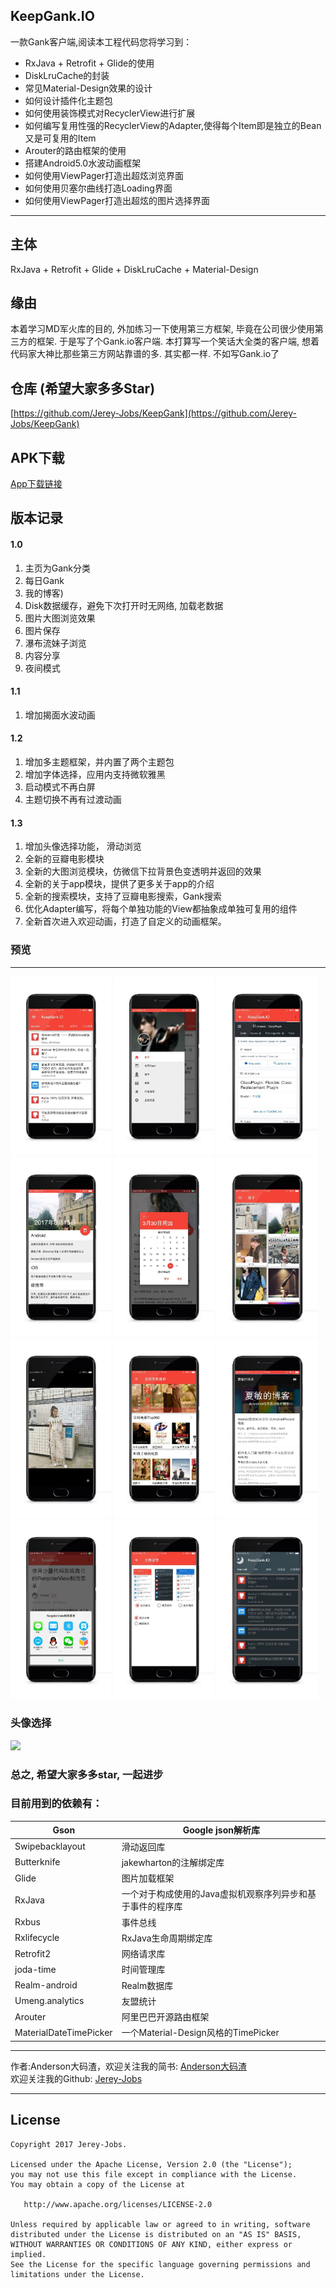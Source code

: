 KeepGank.IO
---

一款Gank客户端,阅读本工程代码您将学习到：
- RxJava + Retrofit + Glide的使用
- DiskLruCache的封装
- 常见Material-Design效果的设计
- 如何设计插件化主题包
- 如何使用装饰模式对RecyclerView进行扩展
- 如何编写复用性强的RecyclerView的Adapter,使得每个Item即是独立的Bean又是可复用的Item
- Arouter的路由框架的使用
- 搭建Android5.0水波动画框架
- 如何使用ViewPager打造出超炫浏览界面
- 如何使用贝塞尔曲线打造Loading界面
- 如何使用ViewPager打造出超炫的图片选择界面

---

## 主体

RxJava + Retrofit + Glide + DiskLruCache + Material-Design

## 缘由

本着学习MD军火库的目的, 外加练习一下使用第三方框架, 毕竟在公司很少使用第三方的框架. 于是写了个Gank.io客户端. 本打算写一个笑话大全类的客户端, 想着代码家大神比那些第三方网站靠谱的多. 其实都一样. 不如写Gank.io了


## 仓库 (希望大家多多Star)
[https://github.com/Jerey-Jobs/KeepGank](https://github.com/Jerey-Jobs/KeepGank)

## APK下载

[App下载链接](http://www.coolapk.com/apk/com.jerey.keepgank)


版本记录
---
#### 1.0
1. 主页为Gank分类
2. 每日Gank
3. 我的博客)
4. Disk数据缓存，避免下次打开时无网络, 加载老数据
5. 图片大图浏览效果
6. 图片保存
7. 瀑布流妹子浏览
8. 内容分享
9. 夜间模式

#### 1.1
1. 增加揭面水波动画

#### 1.2
1. 增加多主题框架，并内置了两个主题包
2. 增加字体选择，应用内支持微软雅黑
3. 启动模式不再白屏
4. 主题切换不再有过渡动画

#### 1.3
1. 增加头像选择功能， 滑动浏览
2. 全新的豆瓣电影模块
3. 全新的大图浏览模块，仿微信下拉背景色变透明并返回的效果
4. 全新的关于app模块，提供了更多关于app的介绍
5. 全新的搜索模块，支持了豆瓣电影搜索，Gank搜索
6. 优化Adapter编写，将每个单独功能的View都抽象成单独可复用的组件
7. 全新首次进入欢迎动画，打造了自定义的动画框架。

### 预览
---
<a><img src="pic/pic0.jpg" width="32%"/></a>
<a><img src="pic/pic1.jpg" width="32%"/></a>
<a><img src="pic/pic3.jpg" width="32%"/></a>
<a><img src="pic/pic5.jpg" width="32%"/></a>
<a><img src="pic/pic11.jpg" width="32%"/></a>
<a><img src="pic/pic4.jpg" width="32%"/></a>
<a><img src="pic/pic6.jpg" width="32%"/></a>
<a><img src="pic/pic7.jpg" width="32%"/></a>
<a><img src="pic/pic8.jpg" width="32%"/></a>
<a><img src="pic/pic9.jpg" width="32%"/></a>
<a><img src="pic/pic2.jpg" width="32%"/></a>
<a><img src="pic/pic10.jpg" width="32%"/></a>


### 头像选择
<a><img src="pic/choose_head.gif" width="32%"/></a>

### 总之, 希望大家多多star, 一起进步

### 目前用到的依赖有：

Gson | Google json解析库
--- | ---
Swipebacklayout | 滑动返回库
Butterknife | jakewharton的注解绑定库
Glide | 图片加载框架
RxJava | 一个对于构成使用的Java虚拟机观察序列异步和基于事件的程序库
Rxbus | 事件总线
Rxlifecycle | RxJava生命周期绑定库
Retrofit2 | 网络请求库
joda-time | 时间管理库
Realm-android | Realm数据库
Umeng.analytics | 友盟统计
Arouter | 阿里巴巴开源路由框架
MaterialDateTimePicker | 一个Material-Design风格的TimePicker


----------
作者:Anderson大码渣，欢迎关注我的简书: [Anderson大码渣](http://www.jianshu.com/u/016a5ba708a0) <br>
欢迎关注我的Github:  [Jerey-Jobs](https://github.com/Jerey-Jobs)

-------
## License

```
Copyright 2017 Jerey-Jobs.

Licensed under the Apache License, Version 2.0 (the "License");
you may not use this file except in compliance with the License.
You may obtain a copy of the License at

   http://www.apache.org/licenses/LICENSE-2.0

Unless required by applicable law or agreed to in writing, software
distributed under the License is distributed on an "AS IS" BASIS,
WITHOUT WARRANTIES OR CONDITIONS OF ANY KIND, either express or implied.
See the License for the specific language governing permissions and
limitations under the License.
```
